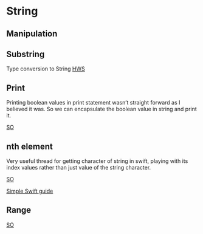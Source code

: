 # String

## Manipulation


## Substring

Type conversion to String [HWS](https://www.hackingwithswift.com/example-code/language/how-to-convert-a-substring-to-a-string)


## Print

Printing boolean values in print statement wasn’t straight forward as I believed it was.
So we can encapsulate the boolean value in string and print it.



[SO](https://stackoverflow.com/questions/28136555/display-the-value-of-bool-in-swift)


## nth element
Very useful thread for getting character of string in swift, playing with its index values rather than just value of the string character.

[SO](https://stackoverflow.com/questions/24092884/get-nth-character-of-a-string-in-swift-programming-language)

[Simple Swift guide](https://www.simpleswiftguide.com/get-character-from-string-using-its-index-in-swift/)


## Range

[SO](https://stackoverflow.com/questions/28182441/swift-how-to-get-substring-from-start-to-last-index-of-character)